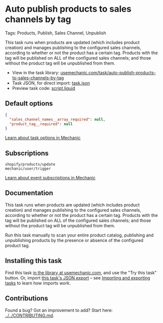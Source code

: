 # Auto publish products to sales channels by tag

Tags: Products, Publish, Sales Channel, Unpublish

This task runs when products are updated (which includes product creation) and manages publishing to the configured sales channels, according to whether or not the product has a certain tag. Products with the tag will be published on ALL of the configured sales channels; and those without the product tag will be unpublished from them.

* View in the task library: [usemechanic.com/task/auto-publish-products-to-sales-channels-by-tag](https://usemechanic.com/task/auto-publish-products-to-sales-channels-by-tag)
* Task JSON, for direct import: [task.json](../../tasks/auto-publish-products-to-sales-channels-by-tag.json)
* Preview task code: [script.liquid](./script.liquid)

## Default options

```json
{
  "sales_channel_names__array_required": null,
  "product_tag__required": null
}
```

[Learn about task options in Mechanic](https://docs.usemechanic.com/article/471-task-options)

## Subscriptions

```liquid
shopify/products/update
mechanic/user/trigger
```

[Learn about event subscriptions in Mechanic](https://docs.usemechanic.com/article/408-subscriptions)

## Documentation

This task runs when products are updated (which includes product creation) and manages publishing to the configured sales channels, according to whether or not the product has a certain tag. Products with the tag will be published on ALL of the configured sales channels; and those without the product tag will be unpublished from them.

Run this task manually to scan your entire product catalog, publishing and unpublishing products by the presence or absence of the configured product tag.

## Installing this task

Find this task [in the library at usemechanic.com](https://usemechanic.com/task/auto-publish-products-to-sales-channels-by-tag), and use the "Try this task" button. Or, import [this task's JSON export](../../tasks/auto-publish-products-to-sales-channels-by-tag.json) – see [Importing and exporting tasks](https://docs.usemechanic.com/article/505-importing-and-exporting-tasks) to learn how imports work.

## Contributions

Found a bug? Got an improvement to add? Start here: [../../CONTRIBUTING.md](../../CONTRIBUTING.md).
